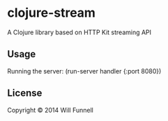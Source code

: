 # clojure-stream

A Clojure library based on HTTP Kit streaming API

## Usage

Running the server:
(run-server handler {:port 8080})

## License

Copyright © 2014 Will Funnell
